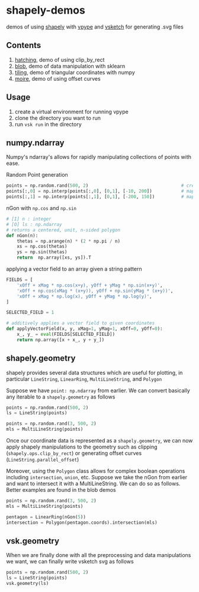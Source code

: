 # shapely-demos
demos of using [shapely](https://shapely.readthedocs.io/en/stable/manual.html) with [vpype](https://github.com/abey79/vpype) and [vsketch](https://vsketch.readthedocs.io/en/latest/) for generating .svg files

## Contents
1. [hatching](https://github.com/shivaPeri/shapely-demos/blob/main/hatching/README.md), demo of using clip_by_rect
2. [blob](https://github.com/shivaPeri/shapely-demos/blob/main/blob/README.md), demo of data manipulation with sklearn
3. [tiling](https://github.com/shivaPeri/shapely-demos/blob/main/tiling/README.md), demo of triangular coordinates with numpy
4. [moire](https://github.com/shivaPeri/shapely-demos/blob/main/moire/README.md), demo of using offset curves

## Usage
1. create a virtual environment for running vpype
2. clone the directory you want to run
3. run `vsk run` in the directory

## numpy.ndarray
Numpy's ndarray's allows for rapidly manipulating collections of points with ease.

Random Point generation
```python
points = np.random.rand(500, 2)                                   # creates 500 (x, y) coordinates in (0,1) range
points[:,0] = np.interp(points[:,0], [0,1], [-10, 200])           # maps the x-coords from (0,1) to (-10, 200)
points[:,1] = np.interp(points[:,1], [0,1], [-200, 150])          # maps the y-coords from (0,1) to (-200, 150)
```

nGon with `np.cos` and `np.sin`
```python
# [I] n : integer
# [O] ls : np.ndarray
# returns a centered, unit, n-sided polygon
def nGon(n):
    thetas = np.arange(n) * (2 * np.pi / n)
    xs = np.cos(thetas)
    ys = np.sin(thetas)
    return  np.array([xs, ys]).T
```

applying a vector field to an array given a string pattern
```python
FIELDS = [
    'xOff + xMag * np.cos(x+y), yOff + yMag * np.sin(x+y)',
    'xOff + np.cos(xMag * (x+y)), yOff + np.sin(yMag * (x+y))',
    'xOff + xMag * np.log(x), yOff + yMag * np.log(y)',
]

SELECTED_FIELD = 1

# additively applies a vector field to given coordinates
def applyVectorField(x, y, xMag=1, yMag=1, xOff=0, yOff=0):
    x_, y_ = eval(FIELDS[SELECTED_FIELD])
    return np.array([x + x_, y + y_])
```

## shapely.geometry
shapely provides several data structures which are useful for plotting, in particular `LineString`, `LinearRing`, `MultiLineString`, and `Polygon`

Suppose we have `point: np.ndarray` from earlier. We can convert basically any iterable to a `shapely.geometry` as follows
```python
points = np.random.rand(500, 2)
ls = LineString(points)

points = np.random.rand(3, 500, 2)
mls = MultiLineString(points)
```
Once our coordinate data is represented as a `shapely.geometry`, we can now apply shapely manipulations to the geometry such as clipping (`shapely.ops.clip_by_rect`) or generating offset curves (`LineString.parallel_offset`)

Moreover, using the `Polygon` class allows for complex boolean operations including `intersection`, `union`, etc. 
Suppose we take the nGon from earlier and want to intersect it with a MultiLineString. We can do so as follows. 
Better examples are found in the blob demos
```python
points = np.random.rand(3, 500, 2)
mls = MultiLineString(points)

pentagon = LinearRing(nGon(5))
intersection = Polygon(pentagon.coords).intersection(mls)
```

## vsk.geometry
When we are finally done with all the preprocessing and data manipulations we want, we can finally write vsketch svg as follows
```python
points = np.random.rand(500, 2)
ls = LineString(points)
vsk.geometry(ls)
```
